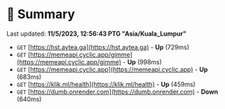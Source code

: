 # 📖 Summary
Last updated: **11/5/2023, 12:56:43 PTG "Asia/Kuala_Lumpur"**

- `GET` [https://hst.aytea.ga](https://hst.aytea.ga) - **Up** (729ms)
- `GET` [https://memeapi.cyclic.app/gimme](https://memeapi.cyclic.app/gimme) - **Up** (998ms)
- `GET` [https://memeapi.cyclic.app](https://memeapi.cyclic.app) - **Up** (683ms)
- `GET` [https://klik.ml/health](https://klik.ml/health) - **Up** (459ms)
- `GET` [https://dumb.onrender.com](https://dumb.onrender.com) - **Down** (640ms)
